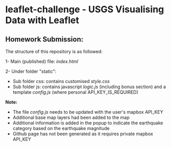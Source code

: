 # leaflet-challenge - USGS Visualising Data with Leaflet

## Homework Submission:

The structure of this repository is as followed: 

1- Main (published) file: _index.html_ 

2- Under folder "static":
  - Sub folder css: contains customised _style.css_
  - Sub folder js: contains javascript _logic.js_ (including bonus section) and a template _config.js_ (where personal API_KEY_IS_REQUIRED)
    
**Note:** 
- The file _config.js_ needs to be updated with the user's mapbox API_KEY
- Additional base map layers had been added to the map
- Additional information is added in the popup to indicate the earthquake category based on the earthquake magnitude
- Github page has not been generated as it requires private mapbox API_KEY
